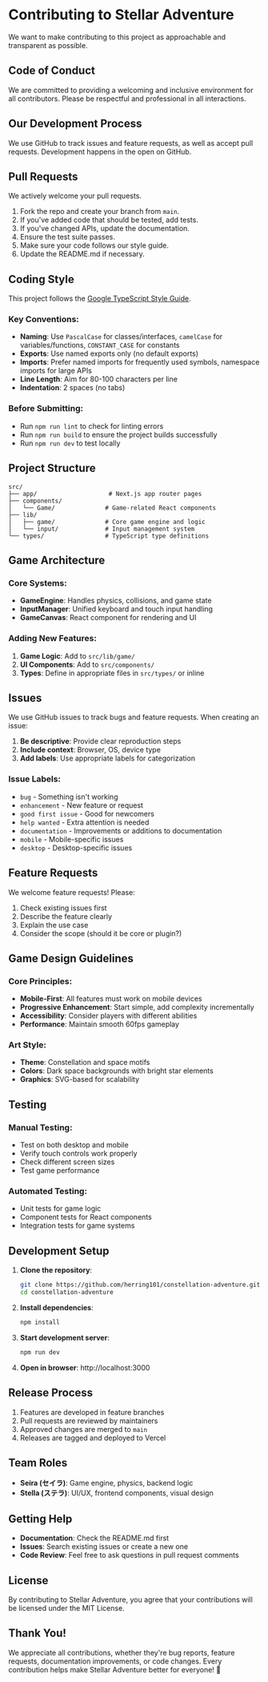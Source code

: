 # Contributing to Stellar Adventure

We want to make contributing to this project as approachable and transparent as possible.

## Code of Conduct

We are committed to providing a welcoming and inclusive environment for all contributors. Please be respectful and professional in all interactions.

## Our Development Process

We use GitHub to track issues and feature requests, as well as accept pull requests. Development happens in the open on GitHub.

## Pull Requests

We actively welcome your pull requests.

1. Fork the repo and create your branch from `main`.
2. If you've added code that should be tested, add tests.
3. If you've changed APIs, update the documentation.
4. Ensure the test suite passes.
5. Make sure your code follows our style guide.
6. Update the README.md if necessary.

## Coding Style

This project follows the [Google TypeScript Style Guide](https://google.github.io/styleguide/tsguide.html).

### Key Conventions:
- **Naming**: Use `PascalCase` for classes/interfaces, `camelCase` for variables/functions, `CONSTANT_CASE` for constants
- **Exports**: Use named exports only (no default exports)
- **Imports**: Prefer named imports for frequently used symbols, namespace imports for large APIs
- **Line Length**: Aim for 80-100 characters per line
- **Indentation**: 2 spaces (no tabs)

### Before Submitting:
- Run `npm run lint` to check for linting errors
- Run `npm run build` to ensure the project builds successfully
- Run `npm run dev` to test locally

## Project Structure

```
src/
├── app/                    # Next.js app router pages
├── components/
│   └── Game/              # Game-related React components
├── lib/
│   ├── game/              # Core game engine and logic
│   └── input/             # Input management system
└── types/                 # TypeScript type definitions
```

## Game Architecture

### Core Systems:
- **GameEngine**: Handles physics, collisions, and game state
- **InputManager**: Unified keyboard and touch input handling
- **GameCanvas**: React component for rendering and UI

### Adding New Features:

1. **Game Logic**: Add to `src/lib/game/`
2. **UI Components**: Add to `src/components/`
3. **Types**: Define in appropriate files in `src/types/` or inline

## Issues

We use GitHub issues to track bugs and feature requests. When creating an issue:

1. **Be descriptive**: Provide clear reproduction steps
2. **Include context**: Browser, OS, device type
3. **Add labels**: Use appropriate labels for categorization

### Issue Labels:
- `bug` - Something isn't working
- `enhancement` - New feature or request
- `good first issue` - Good for newcomers
- `help wanted` - Extra attention is needed
- `documentation` - Improvements or additions to documentation
- `mobile` - Mobile-specific issues
- `desktop` - Desktop-specific issues

## Feature Requests

We welcome feature requests! Please:

1. Check existing issues first
2. Describe the feature clearly
3. Explain the use case
4. Consider the scope (should it be core or plugin?)

## Game Design Guidelines

### Core Principles:
- **Mobile-First**: All features must work on mobile devices
- **Progressive Enhancement**: Start simple, add complexity incrementally
- **Accessibility**: Consider players with different abilities
- **Performance**: Maintain smooth 60fps gameplay

### Art Style:
- **Theme**: Constellation and space motifs
- **Colors**: Dark space backgrounds with bright star elements
- **Graphics**: SVG-based for scalability

## Testing

### Manual Testing:
- Test on both desktop and mobile
- Verify touch controls work properly
- Check different screen sizes
- Test game performance

### Automated Testing:
- Unit tests for game logic
- Component tests for React components
- Integration tests for game systems

## Development Setup

1. **Clone the repository**:
   ```bash
   git clone https://github.com/herring101/constellation-adventure.git
   cd constellation-adventure
   ```

2. **Install dependencies**:
   ```bash
   npm install
   ```

3. **Start development server**:
   ```bash
   npm run dev
   ```

4. **Open in browser**: http://localhost:3000

## Release Process

1. Features are developed in feature branches
2. Pull requests are reviewed by maintainers
3. Approved changes are merged to `main`
4. Releases are tagged and deployed to Vercel

## Team Roles

- **Seira (セイラ)**: Game engine, physics, backend logic
- **Stella (ステラ)**: UI/UX, frontend components, visual design

## Getting Help

- **Documentation**: Check the README.md first
- **Issues**: Search existing issues or create a new one
- **Code Review**: Feel free to ask questions in pull request comments

## License

By contributing to Stellar Adventure, you agree that your contributions will be licensed under the MIT License.

## Thank You!

We appreciate all contributions, whether they're bug reports, feature requests, documentation improvements, or code changes. Every contribution helps make Stellar Adventure better for everyone! 🌟